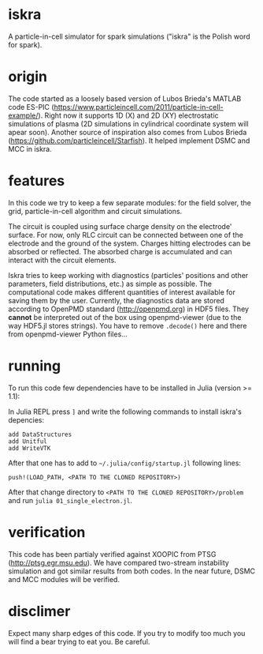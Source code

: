 # iskra
A particle-in-cell simulator for spark simulations ("iskra" is the Polish word for spark).

# origin
The code started as a loosely based version of Lubos Brieda's MATLAB code ES-PIC (https://www.particleincell.com/2011/particle-in-cell-example/). Right now it supports 1D (X) and 2D (XY) electrostatic simulations of plasma (2D simulations in cylindrical coordinate system will apear soon).
Another source of inspiration also comes from Lubos Brieda (https://github.com/particleincell/Starfish). It helped implement DSMC and MCC in iskra.

# features
In this code we try to keep a few separate modules: for the field solver, the grid, particle-in-cell algorithm and circuit simulations.

The circuit is coupled using surface charge density on the electrode' surface. For now, only RLC circuit can be connected between one of the electrode and the ground of the system. Charges hitting electrodes can be absorbed or reflected. The absorbed charge is accumulated and can interact with the circuit elements.

Iskra tries to keep working with diagnostics (particles' positions and other parameters, field distributions, etc.) as simple as possible. The computational code makes different quantities of interest available for saving them by the user. Currently, the diagnostics data are stored according to OpenPMD standard (http://openpmd.org) in HDF5 files. They **cannot** be interpreted out of the box using openpmd-viewer (due to the way HDF5.jl stores strings). You have to remove `.decode()` here and there from openpmd-viewer Python files...

# running
To run this code few dependencies have to be installed in Julia (version >= 1.1):

In Julia REPL press `]` and write the following commands to install iskra's depencies:
```
add DataStructures
add Unitful
add WriteVTK
```

After that one has to add to `~/.julia/config/startup.jl` following lines:

```push!(LOAD_PATH, <PATH TO THE CLONED REPOSITORY>)```

After that change directory to `<PATH TO THE CLONED REPOSITORY>/problem` and run `julia 01_single_electron.jl`.

# verification

This code has been partialy verified against XOOPIC from PTSG (http://ptsg.egr.msu.edu). We have compared two-stream instability simulation and got similar results from both codes. In the near future, DSMC and MCC modules will be verified.

# disclimer
Expect many sharp edges of this code. If you try to modify too much you will find a bear trying to eat you. Be careful.


